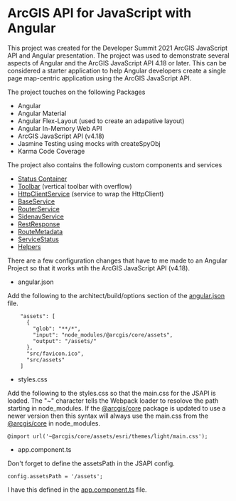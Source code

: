 # ArcGIS API for JavaScript with Angular

This project was created for the Developer Summit 2021 ArcGIS JavaScript API and Angular presentation. The project was used to demonstrate several aspects of Angular and the ArcGIS JavaScript API 4.18 or later. This can be considered a starter application to help Angular developers create a single page map-centric application using the ArcGIS JavaScript API.

The project touches on the following Packages

- Angular
- Angular Material
- Angular Flex-Layout (used to create an adapative layout)
- Angular In-Memory Web API
- ArcGIS JavaScript API (v4.18)
- Jasmine Testing using mocks with createSpyObj
- Karma Code Coverage

The project also contains the following custom components and services

- [Status Container](src/app/shared/components)
- [Toolbar](src/app/shared/components) (vertical toolbar with overflow)
- [HttpClientService](src/app/shared/services) (service to wrap the HttpClient)
- [BaseService](src/app/shared/services)
- [RouterService](src/app/shared/services)
- [SidenavService](src/app/shared/services)
- [RestResponse](src/app/shared/models)
- [RouteMetadata](src/app/shared/models)
- [ServiceStatus](src/app/shared/models)
- [Helpers](src/app/shared/helpers)

There are a few configuration changes that have to me made to an Angular Project so that it works wtih the ArcGIS JavaScript API (v4.18).

- angular.json

Add the following to the architect/build/options section of the [angular.json](https://github.com/epaitz/jsapi-angular-ds2021/blob/f99bb2d7268a5ea8b47217cc412e9f49b80b585d/angular.json#L25-L33) file.

```
    "assets": [
      {
        "glob": "**/*",
        "input": "node_modules/@arcgis/core/assets",
        "output": "/assets/"
      },
      "src/favicon.ico",
      "src/assets"
    ]
```

- styles.css

Add the following to the styles.css so that the main.css for the JSAPI is loaded. The "~" character tells the Webpack loader to resolove the path starting in node_modules. If the [@arcgis/core](https://www.npmjs.com/package/@arcgis/core) package is updated to use a newer version then this syntax will always use the main.css from the [@arcgis/core](https://www.npmjs.com/package/@arcgis/core) in node_modules. 

```
@import url('~@arcgis/core/assets/esri/themes/light/main.css'); 
```

- app.component.ts

Don't forget to define the assetsPath in the JSAPI config.

```
config.assetsPath = '/assets';
```

I have this defined in the [app.component.ts](https://github.com/epaitz/jsapi-angular-ds2021/blob/58800b2c051dcee4af0c49532c442f7d2a44043b/src/app/app.component.ts#L11) file.


